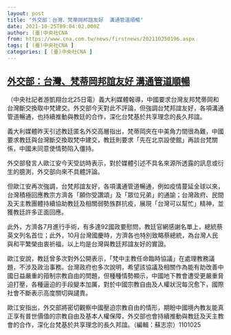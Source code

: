 ```yaml
---
layout: post
title: "外交部：台灣、梵蒂岡邦誼友好  溝通管道順暢"
date: 2021-10-25T09:04:02.000Z
author: (臺)中央社CNA
from: https://www.cna.com.tw/news/firstnews/202110250196.aspx
tags: [ (臺)中央社CNA ]
categories: [ (臺)中央社CNA ]
---
```

<!--1635152642000-->
[外交部：台灣、梵蒂岡邦誼友好  溝通管道順暢](https://www.cna.com.tw/news/firstnews/202110250196.aspx)
------

<div>
<div></div><div><p>（中央社記者游凱翔台北25日電）義大利媒體報導，中國要求台灣友邦梵蒂岡和台灣斷交換取中梵建交。外交部今天對此不評論，但強調台梵邦誼友好，各項溝通管道暢通，也持續推動與教廷的合作，深化台梵基於共享理念的長久邦誼。</p><p>義大利媒體昨天引述教廷匿名外交高層指出，梵蒂岡夾在中美角力間很為難，中國要求教廷與台灣斷交換取梵中建交，教廷則要求「先在北京設使館」再談台梵關係，中國未同意使情勢陷入僵持。</p><p>外交部發言人歐江安今天受訪時表示，對於媒體引述不具名來源所透露的訊息或衍生的臆測，外交部向來不具體評論。</p><p>但歐江安再次強調，台梵邦誼友好，各項溝通管道暢通，例如疫情蔓延全球以來，台灣積極回應教宗方濟各「願你受讚頌」及「眾位兄弟」的通諭；台灣政府、民間及天主教團體持續協助教廷及相關弱勢族群抗疫，展現「台灣可以幫忙」精神，並獲教廷許多正面回應。</p><p>此外，方濟各7月進行手術，有多達92國政要慰問，教廷官網感謝名單上，總統蔡英文列名首位；此外，10月台灣國慶時，方濟各也特別致略蔡總統，為台灣人民與和平繁榮由衷祈福，以上均是台灣與教廷邦誼友好的實證。</p><p>歐江安說，教廷曾多次對外公開表示，「梵中主教任命臨時協議」在處理教務議題，不涉及政治事務。台灣政府也多次說明，希望該協議及相關作為能有助改善中國日益嚴重的箝制宗教自由的問題，但種種情勢顯示，中國地下教會遭受更嚴重脅迫打壓，各種逼迫的手段變本加厲，對於中國宗教自由及人權狀況每況愈下，國際社會不斷表示高度關切與譴責。</p><p>歐江安指出，外交部將密切觀察中國壓迫宗教自由的情形，期盼中國境內教友能真正享有普世價值的宗教自由及基本人權保障，外交部也會持續推動與教廷及天主教會的合作，深化台梵基於共享理念的長久邦誼。（編輯：蘇志宗）1101025</p></div>
</div>
